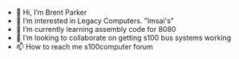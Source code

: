 - 👋 Hi, I’m Brent Parker
- 👀 I’m interested in Legacy Computers. "Imsai's" 
- 🌱 I’m currently learning assembly code for 8080
- 💞️ I’m looking to collaborate on getting s100 bus systems working
- 📫 How to reach me s100computer forum

<!---
bpwg5449/bpwg5449 is a ✨ special ✨ repository because its `README.md` (this file) appears on your GitHub profile.
You can click the Preview link to take a look at your changes.
--->
